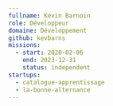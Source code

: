 ```yaml
---
fullname: Kevin Barnoin
role: Développeur
domaine: Développement
github: kevbarns
missions:
  - start: 2020-02-06
    end: 2023-12-31
    status: independent
startups:
  - catalogue-apprentissage
  - la-bonne-alternance
---
```

